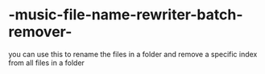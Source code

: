 # -music-file-name-rewriter-batch-remover-
you can use this to rename the files in a folder and remove a specific index from all files in a folder

